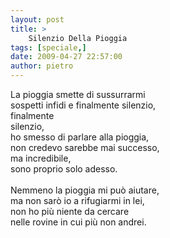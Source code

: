 ```yaml
---
layout: post
title: >
    Silenzio Della Pioggia
tags: [speciale,]
date: 2009-04-27 22:57:00
author: pietro
---
```

La pioggia smette di sussurrarmi<br/>sospetti infidi e finalmente silenzio,<br/>finalmente<br/>silenzio,<br/>ho smesso di parlare alla pioggia,<br/>non credevo sarebbe mai successo,<br/>ma incredibile,<br/>sono proprio solo adesso.<br/><br/>Nemmeno la pioggia mi può aiutare,<br/>ma non sarò io a rifugiarmi in lei,<br/>non ho più niente da cercare<br/>nelle rovine in cui più non andrei.
